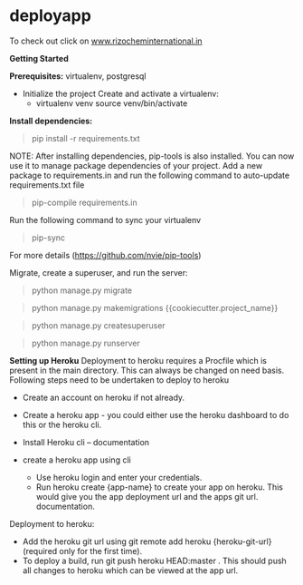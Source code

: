# deployapp

To check out click on www.rizocheminternational.in

**Getting Started**

**Prerequisites:**
virtualenv, postgresql

* Initialize the project Create and activate a virtualenv:
  * virtualenv venv source venv/bin/activate

**Install dependencies:**

> pip install -r requirements.txt 

NOTE: After installing dependencies, pip-tools is also installed. You can now use it to manage package dependencies of your project.
Add a new package to requirements.in and run the following command to auto-update requirements.txt file 

> pip-compile requirements.in

Run the following command to sync your virtualenv 
 
> pip-sync

For more details (https://github.com/nvie/pip-tools)

Migrate, create a superuser, and run the server:

>	python manage.py migrate

>	python manage.py makemigrations {{cookiecutter.project_name}}

>	python manage.py createsuperuser

>	python manage.py runserver

**Setting up Heroku**
Deployment to heroku requires a Procfile which is present in the main directory. This can always be changed on need basis.
Following steps need to be undertaken to deploy to heroku

*	Create an account on heroku if not already.

* Create a heroku app - you could either use the heroku dashboard to do this or the heroku cli.

* Install Heroku cli – documentation
 
* create a heroku app using cli
  * Use heroku login and enter your credentials.
  * Run heroku create {app-name} to create your app on heroku. 
This would give you the app deployment url and the apps git url. documentation.

Deployment to heroku:
* Add the heroku git url using git remote add heroku {heroku-git-url} (required only for the first time).
* To deploy a build, run git push heroku HEAD:master . This should push all changes to heroku which can be viewed at the app url.

